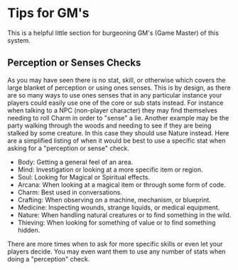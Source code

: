 # Tips for GM's

This is a helpful little section for burgeoning GM's (Game Master) of this system.

## Perception or Senses Checks

As you may have seen there is no stat, skill, or otherwise which covers the large blanket of perception or using ones senses. This is by design, as there are so many ways to use ones senses that in any particular instance your players could easily use one of the core or sub stats instead. For instance when talking to a NPC (non-player character) they may find themselves needing to roll Charm in order to "sense" a lie. 
Another example may be the party walking through the woods and needing to see if they are being stalked by some creature. In this case they should use Nature instead.
Here are a simplified listing of when it would be best to use a specific stat when asking for a "perception or sense" check.
- Body: Getting a general feel of an area.
- Mind: Investigation or looking at a more specific item or region.
- Soul: Looking for Magical or Spiritual effects.
- Arcana: When looking at a magical item or through some form of code.
- Charm: Best used in conversations.
- Crafting: When observing on a machine, mechanism, or blueprint.
- Medicine: Inspecting wounds, strange liquids, or medical equipment.
- Nature: When handling natural creatures or to find something in the wild.
- Thieving: When looking for something of value or to find something hidden.

There are more times when to ask for more specific skills or even let your players decide. You may even want them to use any number of stats when doing a "perception" check.